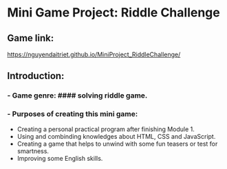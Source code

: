 # Mini Game Project: Riddle Challenge
## Game link: 
https://nguyendaitriet.github.io/MiniProject_RiddleChallenge/
## Introduction:
### - Game genre: #### solving riddle game.
### - Purposes of creating this mini game:
* Creating a personal practical program after finishing Module 1.
* Using and combinding knowledges about HTML, CSS and JavaScript.
* Creating a game that helps to unwind with some fun teasers or test for smartness.
* Improving some English skills.

